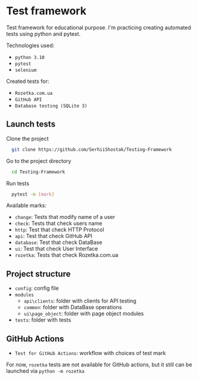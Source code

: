 # Test framework

Test framework for educational purpose. I'm practicing creating automated tests using python and pytest.

Technologies used:
- `python 3.10`
- `pytest`
- `selenium`

Created tests for:
- `Rozetka.com.ua`
- `GitHub API`
- `Database testing (SQLite 3)`

## Launch tests
Clone the project

```bash
  git clone https://github.com/SerhiiShostak/Testing-Framework
```

Go to the project directory

```bash
  cd Testing-Framework
```

Run tests
```bash
  pytest -m [mark]
```

Available marks:
- `change`: Tests that modify name of a user
- `check`: Tests that check users name
- `http`: Test that check HTTP Protocol
- `api`: Test that check GitHub API
- `database`: Test that check DataBase
- `ui`: Test that check User Interface
- `rozetka`: Tests that check Rozetka.com.ua

## Project structure
- `config`: config file
- `modules`
  - `api\clients`: folder with clients for API testing
  - `common`: folder with DataBase operations
  - `ui\page_object`: folder with page object modules
- `tests`: folder with tests

## GitHub Actions
- `Test for GitHub Actions`: workflow with choices of test mark

For now, `rozetka` tests are not available for GitHub actions, but it still can be launched via `python -m rozetka`